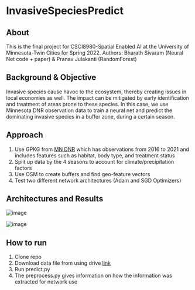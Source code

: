 # InvasiveSpeciesPredict
## About
This is the final project for CSCI8980-Spatial Enabled AI at the University of Minnesota-Twin Cities for Spring 2022.
Authors: Bharath Sivaram (Neural Net code + paper) & Pranav Julakanti (RandomForest)

## Background & Objective
Invasive species cause havoc to the ecosystem, thereby creating issues in local economies as well. The impact can be mitigated by early 
identification and treatment of areas prone to these species. 
In this case, we use Minnesota DNR observation data to train a neural net and predict the dominating invasive species in a buffer zone, during a certain season.

## Approach
1) Use GPKG from [MN DNR](https://gisdata.mn.gov/dataset/env-invasive-terrestrial-obs) which has observations from 2016 to 2021 and includes features such as habitat, body type, and treatment status
2) Split up data by the 4 seasons to account for climate/precipitation factors
3) Use OSM to create buffers and find geo-feature vectors
4) Test two different network architectures (Adam and SGD Optimizers)

## Architectures and Results

![image](https://github.com/bharathsivaram10/InvasiveSpeciesPredict/assets/20588623/fd0546ab-e11d-4533-817b-ec2711b821a8)

![image](https://github.com/bharathsivaram10/InvasiveSpeciesPredict/assets/20588623/9119d919-210d-44d4-9a89-af0b51950b22)


## How to run

1) Clone repo
2) Download data file from using drive [link](https://drive.google.com/file/d/1r7P_eD6ybbM8muIdZ6kX65VODOBcExNY/view?usp=sharing)
3) Run predict.py
4) The preprocess.py gives information on how the information was extracted for network use

